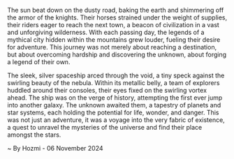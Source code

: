 
The sun beat down on the dusty road, baking the earth and shimmering off the armor of the knights. Their horses strained under the weight of supplies, their riders eager to reach the next town, a beacon of civilization in a vast and unforgiving wilderness. With each passing day, the legends of a mythical city hidden within the mountains grew louder, fueling their desire for adventure. This journey was not merely about reaching a destination, but about overcoming hardship and discovering the unknown, about forging a legend of their own.

The sleek, silver spaceship arced through the void, a tiny speck against the swirling beauty of the nebula. Within its metallic belly, a team of explorers huddled around their consoles, their eyes fixed on the swirling vortex ahead. The ship was on the verge of history, attempting the first ever jump into another galaxy. The unknown awaited them, a tapestry of planets and star systems, each holding the potential for life, wonder, and danger. This was not just an adventure, it was a voyage into the very fabric of existence, a quest to unravel the mysteries of the universe and find their place amongst the stars. 

~ By Hozmi - 06 November 2024
